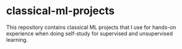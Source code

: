 # classical-ml-projects
This repository contains classical ML projects that I use for hands-on experience when doing self-study for supervised and unsupervised learning.
